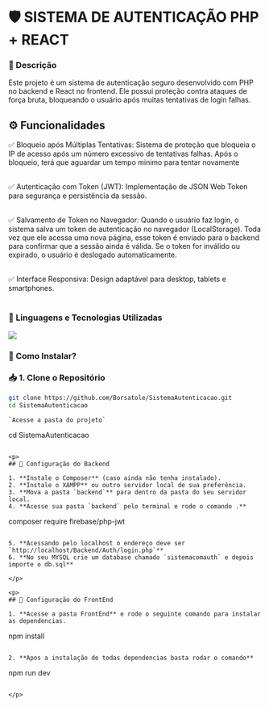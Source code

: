 # 🛡️ SISTEMA DE AUTENTICAÇÃO PHP + REACT

### 💬 Descrição

<p>Este projeto é um sistema de autenticação seguro desenvolvido com PHP no backend e React no frontend. Ele possui proteção contra ataques de força bruta, bloqueando o usuário após muitas tentativas de login falhas.</p>

## ⚙️ Funcionalidades

<p>
✅ Bloqueio após Múltiplas Tentativas: Sistema de proteção que bloqueia o IP de acesso após um número excessivo de tentativas falhas. Após o bloqueio, terá que aguardar um tempo minimo para tentar novamente <br/><br/>

✅ Autenticação com Token (JWT): Implementação de JSON Web Token para segurança e persistência da sessão. <br/><br/>

✅ Salvamento de Token no Navegador: Quando o usuário faz login, o sistema salva um token de autenticação no navegador (LocalStorage). Toda vez que ele acessa uma nova página, esse token é enviado para o backend para confirmar que a sessão ainda é válida. Se o token for inválido ou expirado, o usuário é deslogado automaticamente. <br/><br/>

✅ Interface Responsiva: Design adaptável para desktop, tablets e smartphones. <br/><br/>

</p>

### 🤖 Linguagens e Tecnologias Utilizadas

<p align="left">
  <a href="https://skillicons.dev">
    <img src="https://skillicons.dev/icons?i=git,html,css,react,php,mysql" />
  </a>
</p>

### 🚀 Como Instalar?

### 📥 1. Clone o Repositório

```sh
git clone https://github.com/Borsatole/SistemaAutenticacao.git
cd SistemaAutenticacao

`Acesse a pasta do projeto`

```

cd SistemaAutenticacao

```

<p>
## 📁 Configuração do Backend

1. **Instale o Composer** (caso ainda não tenha instalado).
2. **Instale o XAMPP** ou outro servidor local de sua preferência.
3. **Mova a pasta `backend`** para dentro da pasta do seu servidor local.
4. **Acesse sua pasta `backend` pelo terminal e rode o comando .**

```

composer require firebase/php-jwt

```

5. **Acessando pelo localhost o endereço deve ser `http://localhost/Backend/Auth/login.php`**
6. **No seu MYSQL crie um database chamado `sistemacomauth` e depois importe o db.sql**

</p>

<p>
## 📁 Configuração do FrontEnd

1. **Acesse a pasta FrontEnd** e rode o seguinte comando para instalar as dependencias.

```

npm install

```

2. **Apos a instalação de todas dependencias basta rodar o comando**

```

npm run dev

```

</p>
```
